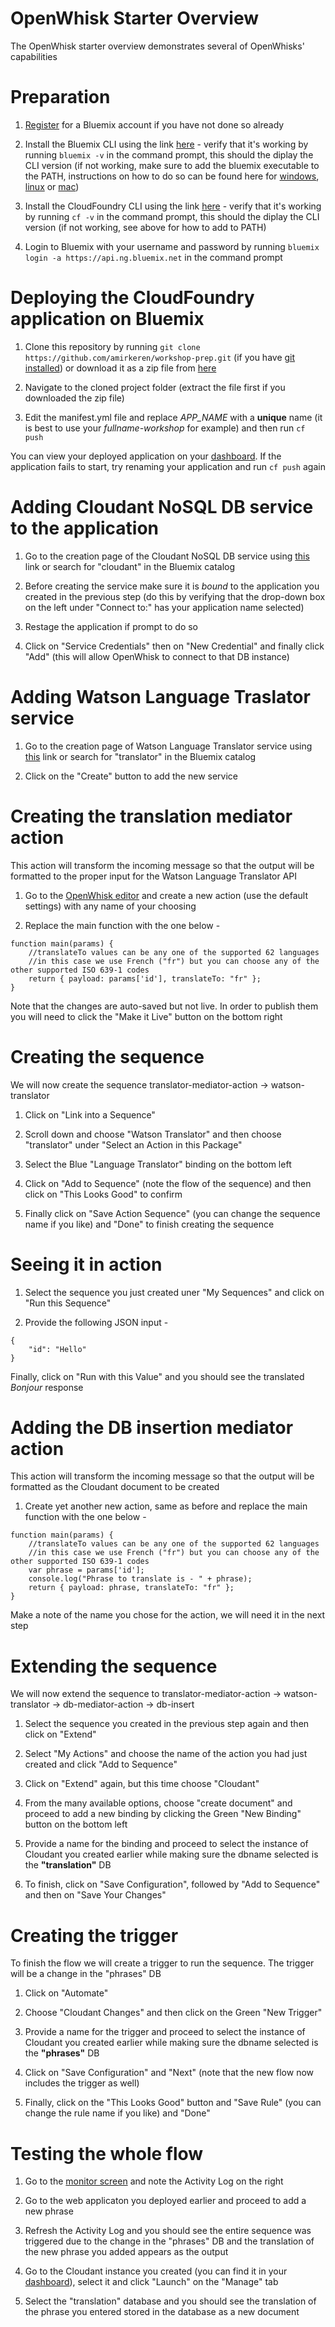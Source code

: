 # OpenWhisk Starter Overview

The OpenWhisk starter overview demonstrates several of OpenWhisks' capabilities

# Preparation

1. [Register](https://console.ng.bluemix.net/registration) for a Bluemix account if you have not done so already

2. Install the Bluemix CLI using the link [here](http://clis.ng.bluemix.net/ui/home.html) - verify that it's working by running `bluemix -v` in the command prompt, this should the diplay the CLI version (if not working, make sure to add the bluemix executable to the PATH, instructions on how to do so can be found here for [windows](http://www.computerhope.com/issues/ch000549.htm), [linux](http://www.troubleshooters.com/linux/prepostpath.htm) or [mac](http://architectryan.com/2012/10/02/add-to-the-path-on-mac-os-x-mountain-lion/#.WH9RLbZ96L8))

3. Install the CloudFoundry CLI using the link [here](https://github.com/cloudfoundry/cli/releases) - verify that it's working by running `cf -v` in the command prompt, this should the diplay the CLI version (if not working, see above for how to add to PATH)

4. Login to Bluemix with your username and password by running `bluemix login -a https://api.ng.bluemix.net` in the command prompt

# Deploying the CloudFoundry application on Bluemix

1. Clone this repository by running `git clone https://github.com/amirkeren/workshop-prep.git` (if you have [git installed](https://git-scm.com/downloads)) or download it as a zip file from [here](https://github.com/amirkeren/workshop-prep/archive/master.zip)

2. Navigate to the cloned project folder (extract the file first if you downloaded the zip file)

3. Edit the manifest.yml file and replace *APP_NAME* with a **unique** name (it is best to use your *fullname-workshop* for example) and then run `cf push`

You can view your deployed application on your [dashboard](https://console.ng.bluemix.net/dashboard/apps). If the application fails to start, try renaming your application and run `cf push` again

# Adding Cloudant NoSQL DB service to the application

1. Go to the creation page of the Cloudant NoSQL DB service using [this](https://console.ng.bluemix.net/catalog/services/cloudant-nosql-db/) link or search for "cloudant" in the Bluemix catalog

2. Before creating the service make sure it is *bound* to the application you created in the previous step (do this by verifying that the drop-down box on the left under "Connect to:" has your application name selected)

3. Restage the application if prompt to do so

4. Click on "Service Credentials" then on "New Credential" and finally click "Add" (this will allow OpenWhisk to connect to that DB instance)

# Adding Watson Language Traslator service

1. Go to the creation page of Watson Language Translator service using [this](https://console.ng.bluemix.net/catalog/services/language-translator) link or search for "translator" in the Bluemix catalog 

2. Click on the "Create" button to add the new service

# Creating the translation mediator action

This action will transform the incoming message so that the output will be formatted to the proper input for the Watson Language Translator API

1. Go to the [OpenWhisk editor](https://console.ng.bluemix.net/openwhisk/editor) and create a new action (use the default settings) with any name of your choosing

2. Replace the main function with the one below -

```
function main(params) {
	//translateTo values can be any one of the supported 62 languages
	//in this case we use French ("fr") but you can choose any of the other supported ISO 639-1 codes
	return { payload: params['id'], translateTo: "fr" };
}
```

Note that the changes are auto-saved but not live. In order to publish them you will need to click the "Make it Live" button on the bottom right

# Creating the sequence

We will now create the sequence translator-mediator-action -> watson-translator

1. Click on "Link into a Sequence"

2. Scroll down and choose "Watson Translator" and then choose "translator" under "Select an Action in this Package"

3. Select the Blue "Language Translator" binding on the bottom left

4. Click on "Add to Sequence" (note the flow of the sequence) and then click on "This Looks Good" to confirm

5. Finally click on "Save Action Sequence" (you can change the sequence name if you like) and "Done" to finish creating the sequence

# Seeing it in action

1. Select the sequence you just created uner "My Sequences" and click on "Run this Sequence"

2. Provide the following JSON input -

```
{
    "id": "Hello"
}
```

Finally, click on "Run with this Value" and you should see the translated *Bonjour* response

# Adding the DB insertion mediator action

This action will transform the incoming message so that the output will be formatted as the Cloudant document to be created

1. Create yet another new action, same as before and replace the main function with the one below - 

```
function main(params) {
	//translateTo values can be any one of the supported 62 languages
	//in this case we use French ("fr") but you can choose any of the other supported ISO 639-1 codes
	var phrase = params['id'];
	console.log("Phrase to translate is - " + phrase);
	return { payload: phrase, translateTo: "fr" };
}
```

Make a note of the name you chose for the action, we will need it in the next step

# Extending the sequence

We will now extend the sequence to translator-mediator-action -> watson-translator -> db-mediator-action -> db-insert

1. Select the sequence you created in the previous step again and then click on "Extend"

2. Select "My Actions" and choose the name of the action you had just created and click "Add to Sequence"

3. Click on "Extend" again, but this time choose "Cloudant"

4. From the many available options, choose "create document" and proceed to add a new binding by clicking the Green "New Binding" button on the bottom left

5. Provide a name for the binding and proceed to select the instance of Cloudant you created earlier while making sure the dbname selected is the **"translation"** DB

6. To finish, click on "Save Configuration", followed by "Add to Sequence" and then on "Save Your Changes"

# Creating the trigger

To finish the flow we will create a trigger to run the sequence. The trigger will be a change in the "phrases" DB

1. Click on "Automate"

2. Choose "Cloudant Changes" and then click on the Green "New Trigger"

3. Provide a name for the trigger and proceed to select the instance of Cloudant you created earlier while making sure the dbname selected is the **"phrases"** DB

4. Click on "Save Configuration" and "Next" (note that the new flow now includes the trigger as well)

5. Finally, click on the "This Looks Good" button and "Save Rule" (you can change the rule name if you like) and "Done"

# Testing the whole flow

1. Go to the [monitor screen](https://console.ng.bluemix.net/openwhisk/dashboard) and note the Activity Log on the right

2. Go to the web applicaton you deployed earlier and proceed to add a new phrase

3. Refresh the Activity Log and you should see the entire sequence was triggered due to the change in the "phrases" DB and the translation of the new phrase you added appears as the output

4. Go to the Cloudant instance you created (you can find it in your [dashboard](https://console.ng.bluemix.net/dashboard/services)), select it and click "Launch" on the "Manage" tab

5. Select the "translation" database and you should see the translation of the phrase you entered stored in the database as a new document
